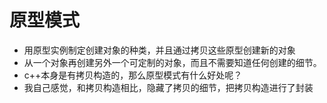 # 原型模式

- 用原型实例制定创建对象的种类，并且通过拷贝这些原型创建新的对象
- 从一个对象再创建另外一个可定制的对象，而且不需要知道任何创建的细节。
- c++本身是有拷贝构造的，那么原型模式有什么好处呢？
- 我自己感觉，和拷贝构造相比，隐藏了拷贝的细节，把拷贝构造进行了封装